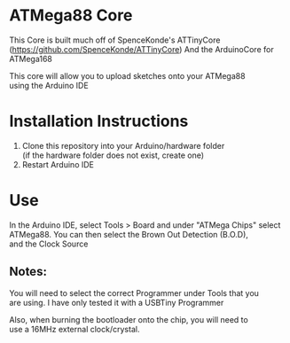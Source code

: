 # ATMega88 Core

This Core is built much off of SpenceKonde's ATTinyCore
(https://github.com/SpenceKonde/ATTinyCore)
And the ArduinoCore for ATMega168  

This core will allow you to upload sketches onto your ATMega88  
using the Arduino IDE

# Installation Instructions
1)  Clone this repository into your Arduino/hardware folder  
    (if the hardware folder does not exist, create one)
2)  Restart Arduino IDE

# Use
In the Arduino IDE, select Tools > Board and under "ATMega Chips" 
select ATMega88. You can then select the Brown Out Detection (B.O.D),  
and the Clock Source

## Notes:  
  You will need to select the correct Programmer under Tools that you  
  are using. I have only tested it with a USBTiny Programmer

  Also, when burning the bootloader onto the chip, you will need to  
  use a 16MHz external clock/crystal.
